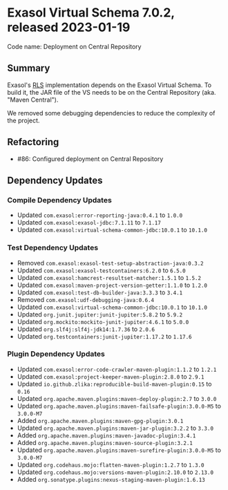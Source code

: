# Exasol Virtual Schema 7.0.2, released 2023-01-19

Code name: Deployment on Central Repository

## Summary

Exasol's [RLS](https://gihub.com/exasol/row-level-security) implementation depends on the Exasol Virtual Schema. To build it, the JAR file of the VS needs to be on the Central Repository (aka. "Maven Central").

We removed some debugging dependencies to reduce the complexity of the project.

## Refactoring

* #86: Configured deployment on Central Repository

## Dependency Updates

### Compile Dependency Updates

* Updated `com.exasol:error-reporting-java:0.4.1` to `1.0.0`
* Updated `com.exasol:exasol-jdbc:7.1.11` to `7.1.17`
* Updated `com.exasol:virtual-schema-common-jdbc:10.0.1` to `10.1.0`

### Test Dependency Updates

* Removed `com.exasol:exasol-test-setup-abstraction-java:0.3.2`
* Updated `com.exasol:exasol-testcontainers:6.2.0` to `6.5.0`
* Updated `com.exasol:hamcrest-resultset-matcher:1.5.1` to `1.5.2`
* Updated `com.exasol:maven-project-version-getter:1.1.0` to `1.2.0`
* Updated `com.exasol:test-db-builder-java:3.3.3` to `3.4.1`
* Removed `com.exasol:udf-debugging-java:0.6.4`
* Updated `com.exasol:virtual-schema-common-jdbc:10.0.1` to `10.1.0`
* Updated `org.junit.jupiter:junit-jupiter:5.8.2` to `5.9.2`
* Updated `org.mockito:mockito-junit-jupiter:4.6.1` to `5.0.0`
* Updated `org.slf4j:slf4j-jdk14:1.7.36` to `2.0.6`
* Updated `org.testcontainers:junit-jupiter:1.17.2` to `1.17.6`

### Plugin Dependency Updates

* Updated `com.exasol:error-code-crawler-maven-plugin:1.1.2` to `1.2.1`
* Updated `com.exasol:project-keeper-maven-plugin:2.8.0` to `2.9.1`
* Updated `io.github.zlika:reproducible-build-maven-plugin:0.15` to `0.16`
* Updated `org.apache.maven.plugins:maven-deploy-plugin:2.7` to `3.0.0`
* Updated `org.apache.maven.plugins:maven-failsafe-plugin:3.0.0-M5` to `3.0.0-M7`
* Added `org.apache.maven.plugins:maven-gpg-plugin:3.0.1`
* Updated `org.apache.maven.plugins:maven-jar-plugin:3.2.2` to `3.3.0`
* Added `org.apache.maven.plugins:maven-javadoc-plugin:3.4.1`
* Added `org.apache.maven.plugins:maven-source-plugin:3.2.1`
* Updated `org.apache.maven.plugins:maven-surefire-plugin:3.0.0-M5` to `3.0.0-M7`
* Updated `org.codehaus.mojo:flatten-maven-plugin:1.2.7` to `1.3.0`
* Updated `org.codehaus.mojo:versions-maven-plugin:2.10.0` to `2.13.0`
* Added `org.sonatype.plugins:nexus-staging-maven-plugin:1.6.13`
